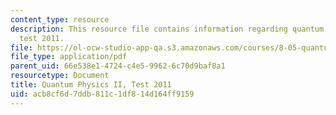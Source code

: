 ```yaml
---
content_type: resource
description: This resource file contains information regarding quantum physics II,
  test 2011.
file: https://ol-ocw-studio-app-qa.s3.amazonaws.com/courses/8-05-quantum-physics-ii-fall-2013/acb8cf6d7ddb811c1df814d164ff9159_MIT8_05F13_test_2011.pdf
file_type: application/pdf
parent_uid: 66e538e1-4724-c4e5-9962-6c70d9baf8a1
resourcetype: Document
title: Quantum Physics II, Test 2011
uid: acb8cf6d-7ddb-811c-1df8-14d164ff9159
---
```

